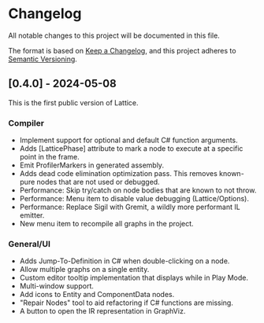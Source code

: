 # Changelog
All notable changes to this project will be documented in this file.

The format is based on [Keep a Changelog](https://keepachangelog.com/en/1.0.0/),
and this project adheres to [Semantic Versioning](https://semver.org/spec/v2.0.0.html).

## [0.4.0] - 2024-05-08
This is the first public version of Lattice.

### Compiler
- Implement support for optional and default C# function arguments.  
- Adds [LatticePhase] attribute to mark a node to execute at a specific point in the frame. 
- Emit ProfilerMarkers in generated assembly.
- Adds dead code elimination optimization pass. This removes known-pure nodes that are not used or debugged.
- Performance: Skip try/catch on node bodies that are known to not throw.
- Performance: Menu item to disable value debugging (Lattice/Options).
- Performance: Replace Sigil with Gremit, a wildly more performant IL emitter.
- New menu item to recompile all graphs in the project.

### General/UI
- Adds Jump-To-Definition in C# when double-clicking on a node.
- Allow multiple graphs on a single entity.
- Custom editor tooltip implementation that displays while in Play Mode.
- Multi-window support.
- Add icons to Entity and ComponentData nodes.
- "Repair Nodes" tool to aid refactoring if C# functions are missing.
- A button to open the IR representation in GraphViz.